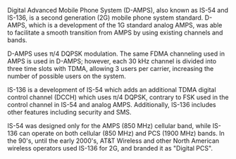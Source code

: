 Digital Advanced Mobile Phone System (D-AMPS), also known as IS-54 and IS-136, is a second generation (2G) mobile phone system standard. D-AMPS, which is a development of the 1G standard analog AMPS, was able to facilitate a smooth transition from AMPS by using existing channels and bands.

D-AMPS uses π/4 DQPSK modulation. The same FDMA channeling used in AMPS is used in D-AMPS; however, each 30 kHz channel is divided into three time slots with TDMA, allowing 3 users per carrier, increasing the number of possible users on the system.

IS-136 is a development of IS-54 which adds an additional TDMA digital control channel (DCCH) which uses π/4 DQPSK, contrary to FSK used in the control channel in IS-54 and analog AMPS. Additionally, IS-136 includes other features including security and SMS.

IS-54 was designed only for the AMPS (850 MHz) cellular band, while IS-136 can operate on both cellular (850 MHz) and PCS (1900 MHz) bands. In the 90's, until the early 2000's, AT&T Wireless and other North American wireless operators used IS-136 for 2G, and branded it as "Digital PCS".